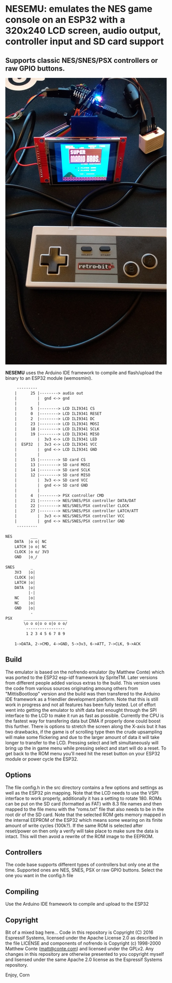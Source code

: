 # **NESEMU:** emulates the NES game console on an ESP32 with a 320x240 LCD screen, audio output, controller input and SD card support
## Supports classic NES/SNES/PSX controllers or raw GPIO buttons.

![NESEMU](extras/LCD.jpg)

**NESEMU** uses the Arduino IDE framework to compile and flash/upload the binary to an ESP32 module (wemosmini).

```
     ---------
    |      25 |--------> audio out
    |         |  gnd <-> gnd
    |         |
    |      5  |--------> LCD ILI9341 CS
    |      0  |--------> LCD ILI9341 RESET
    |      2  |--------> LCD ILI9341 DC
    |      23 |--------> LCD ILI9341 MOSI
    |      18 |--------> LCD ILI9341 SCLK
    |      19 |--------> LCD ILI9341 MISO
    |         |  3v3 <-> LCD ILI9341 LED
    |  ESP32  |  3v3 <-> LCD ILI9341 VCC
    |         |  gnd <-> LCD ILI9341 GND
    |         |
    |      15 |--------> SD card CS
    |      13 |--------> SD card MOSI
    |      14 |--------> SD card SCLK
    |      12 |--------> SD card MISO
    |         |  3v3 <-> SD card VCC
    |         |  gnd <-> SD card GND
    |         |
    |      4  |--------> PSX controller CMD
    |      21 |--------> NES/SNES/PSX controller DATA/DAT
    |      22 |--------> NES/SNES/PSX controller CLOCK
    |      27 |--------> NES/SNES/PSX controller LATCH/ATT
    |         |  3v3 <-> NES/SNES/PSX controller VCC
    |         |  gnd <-> NES/SNES/PSX controller GND
     ---------

NES        ___
    DATA  |o o| NC
    LATCH |o o| NC
    CLOCK |o o/ 3V3
    GND   |o_/

SNES       _
    3V3   |o|
    CLOCK |o|
    LATCH |o|
    DATA  |o|
          |-|
    NC    |o|
    NC    |o|
    GND   |o|
           -  	
PSX		___________________
		\o o o|o o o|o o o/
		 -----------------
		 1 2 3 4 5 6 7 8 9
		 
	1->DATA, 2->CMD, 4->GND, 5->3v3, 6->ATT, 7->CLK, 9->ACK
```

## Build
The emulator is based on the nofrendo emulator (by Matthew Conte) which was ported to the ESP32 esp-idf framework by SpriteTM. Later versions from different people added various extras to the build.
This version uses the code from various sources originating amoung others from "MittisBootloop" version and the build was then transfered to the Arduino IDE framework as a friendlier development platform.
Note that this is still work in progress and not all features has been fully tested. Lot of effort went into getting the emulator to shift data fast enought through the SPI interface
to the LCD to make it run as fast as possible. Currently the CPU is the fastest way for transfering data but DMA if properly done could boost this further.
There is options to stretch the screen along the X-axis but it has two drawbacks, if the game is of scrolling type then the crude upsampling will make some flickering and due to the larger amount
of data it will take longer to transfer to the LCD. Pressing select and left simultaneously will bring up the in game menu while pressing select and start will do a reset. To get back to the ROM menu
you'll need hit the reset button on your ESP32 module or power cycle the ESP32.

## Options
The file config.h in the src directory contains a few options and settings as well as the ESP32 pin mapping. Note that the LCD needs to use the VSPI interface to work properly, additionally it has a setting to rotate 180.
ROMs can be put on the SD card (formatted as FAT) with 8.3 file names and then mapped to the file menu with the "roms.txt" file that also needs to be in the root dir of the SD card.
Note that the selected ROM gets memory mapped in the internal EEPROM of the ESP32 which means some wearing on its finite amount of write cycles (100k?). If the same ROM is selected after reset/power on then
only a verify will take place to make sure the data is intact. This will then avoid a rewrite of the ROM image to the EEPROM.

## Controllers
The code base supports different types of controllers but only one at the time. Supported ones are NES, SNES, PSX or raw GPIO buttons.
Select the one you want in the config.h file

## Compiling
Use the Arduino IDE framework to compile and upload to the ESP32

## Copyright
Bit of a mixed bag here... Code in this repository is Copyright (C) 2016 Espressif Systems, licensed under the Apache License 2.0 as described in the file LICENSE and components of nofrendo
is Copyright (c) 1998-2000 Matthew Conte (matt@conte.com) and licensed under the GPLv2. Any changes in this repository are otherwise presented to you copyright myself and lisensed under the
same Apache 2.0 license as the Espressif Systems repository.

Enjoy,
Corn